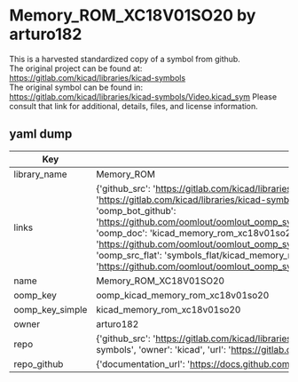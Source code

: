 # Memory_ROM_XC18V01SO20 by arturo182  
This is a harvested standardized copy of a symbol from github.  
The original project can be found at:  
https://gitlab.com/kicad/libraries/kicad-symbols  
The original symbol can be found in:
https://gitlab.com/kicad/libraries/kicad-symbols/Video.kicad_sym
Please consult that link for additional, details, files, and license information.  
## yaml dump  
| Key | Value |  
| --- | --- |  
| library_name | Memory_ROM |  
| links | {'github_src': 'https://gitlab.com/kicad/libraries/kicad-symbols/Video.kicad_sym', 'github_src_repo': 'https://gitlab.com/kicad/libraries/kicad-symbols', 'oomp_bot': 'kicad_memory_rom_xc18v01so20/working', 'oomp_bot_github': 'https://github.com/oomlout/oomlout_oomp_symbol_bot/tree/main/kicad_memory_rom_xc18v01so20/working', 'oomp_doc': 'kicad_memory_rom_xc18v01so20/working', 'oomp_doc_github': 'https://github.com/oomlout/oomlout_oomp_symbol_doc/tree/main/kicad_memory_rom_xc18v01so20/working', 'oomp_src_flat': 'symbols_flat/kicad_memory_rom_xc18v01so20/working', 'oomp_src_flat_github': 'https://github.com/oomlout/oomlout_oomp_symbol_src/tree/main/kicad_memory_rom_xc18v01so20/working'} |  
| name | Memory_ROM_XC18V01SO20 |  
| oomp_key | oomp_kicad_memory_rom_xc18v01so20 |  
| oomp_key_simple | kicad_memory_rom_xc18v01so20 |  
| owner | arturo182 |  
| repo | {'github_src': 'https://gitlab.com/kicad/libraries/kicad-symbols/Video.kicad_sym', 'name': 'libraries/kicad-symbols', 'owner': 'kicad', 'url': 'https://gitlab.com/kicad/libraries/kicad-symbols'} |  
| repo_github | {'documentation_url': 'https://docs.github.com/rest/repos/repos#get-a-repository', 'message': 'Not Found'} |  

